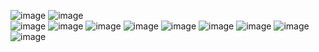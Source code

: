 ![image](https://64.media.tumblr.com/1587eacd464bbbca47925926be0ac424/3671a26edef10d5d-8d/s250x400/5502f625c2dfea1d5848536c1009f908208d16af.gifv)                                                                        ![image](https://img1.picmix.com/output/stamp/normal/4/5/4/0/2620454_ef809.gif)             
![image](https://wilardo.crd.co/assets/images/gallery13/32659efd.gif?v=d19c95ca) ![image](https://64.media.tumblr.com/9245a15dad34f3b6bd5179908407ec73/e16d9c3fd8438e13-af/s100x200/ccf910778204ed13b524dc4db741a009fb08e47c.jpg) ![image](https://images-wixmp-ed30a86b8c4ca887773594c2.wixmp.com/f/70b26643-03b0-4d12-a27e-70d9c53c88c5/d7ppjz9-5e2b3fb2-56ad-406f-b972-32665de2a768.jpg/v1/fill/w_99,h_56,q_75,strp/noiz_stamp_by_colhan3000_d7ppjz9-fullview.jpg?token=eyJ0eXAiOiJKV1QiLCJhbGciOiJIUzI1NiJ9.eyJzdWIiOiJ1cm46YXBwOjdlMGQxODg5ODIyNjQzNzNhNWYwZDQxNWVhMGQyNmUwIiwiaXNzIjoidXJuOmFwcDo3ZTBkMTg4OTgyMjY0MzczYTVmMGQ0MTVlYTBkMjZlMCIsIm9iaiI6W1t7ImhlaWdodCI6Ijw9NTYiLCJwYXRoIjoiXC9mXC83MGIyNjY0My0wM2IwLTRkMTItYTI3ZS03MGQ5YzUzYzg4YzVcL2Q3cHBqejktNWUyYjNmYjItNTZhZC00MDZmLWI5NzItMzI2NjVkZTJhNzY4LmpwZyIsIndpZHRoIjoiPD05OSJ9XV0sImF1ZCI6WyJ1cm46c2VydmljZTppbWFnZS5vcGVyYXRpb25zIl19.P_Gl5pbLlr25aUA-abbGXahMos70oBYtNbg6kjDbciQ) ![image](https://images-wixmp-ed30a86b8c4ca887773594c2.wixmp.com/f/37187960-e9e5-4042-a034-d37b9cb5be9c/diusim9-a7d41601-66d1-4687-bc60-cd6b0cf09139.png?token=eyJ0eXAiOiJKV1QiLCJhbGciOiJIUzI1NiJ9.eyJzdWIiOiJ1cm46YXBwOjdlMGQxODg5ODIyNjQzNzNhNWYwZDQxNWVhMGQyNmUwIiwiaXNzIjoidXJuOmFwcDo3ZTBkMTg4OTgyMjY0MzczYTVmMGQ0MTVlYTBkMjZlMCIsIm9iaiI6W1t7InBhdGgiOiJcL2ZcLzM3MTg3OTYwLWU5ZTUtNDA0Mi1hMDM0LWQzN2I5Y2I1YmU5Y1wvZGl1c2ltOS1hN2Q0MTYwMS02NmQxLTQ2ODctYmM2MC1jZDZiMGNmMDkxMzkucG5nIn1dXSwiYXVkIjpbInVybjpzZXJ2aWNlOmZpbGUuZG93bmxvYWQiXX0.AxCB5EEyU2PGh4AG8uU0tLadxyHrAhiTsFx2phjqUVI) ![image](https://images-wixmp-ed30a86b8c4ca887773594c2.wixmp.com/f/a05ab71b-2429-4c71-b3f2-74abd1ef5d31/dh6h56u-0cfb4fb2-e97b-4273-add8-dc20ed5cf4f8.gif?token=eyJ0eXAiOiJKV1QiLCJhbGciOiJIUzI1NiJ9.eyJzdWIiOiJ1cm46YXBwOjdlMGQxODg5ODIyNjQzNzNhNWYwZDQxNWVhMGQyNmUwIiwiaXNzIjoidXJuOmFwcDo3ZTBkMTg4OTgyMjY0MzczYTVmMGQ0MTVlYTBkMjZlMCIsIm9iaiI6W1t7InBhdGgiOiJcL2ZcL2EwNWFiNzFiLTI0MjktNGM3MS1iM2YyLTc0YWJkMWVmNWQzMVwvZGg2aDU2dS0wY2ZiNGZiMi1lOTdiLTQyNzMtYWRkOC1kYzIwZWQ1Y2Y0ZjguZ2lmIn1dXSwiYXVkIjpbInVybjpzZXJ2aWNlOmZpbGUuZG93bmxvYWQiXX0.-VY_fQ91kH03zrUx96VpNAIDBmiPR4dW9Yg4uq5YsGw)    ![image](https://64.media.tumblr.com/120b812cbd7120b9a3099257b5e80324/7f879fb7a6e85ba3-e3/s100x200/d44eba377737dbf1eaeefd89c61a57cbc57ce009.gifv) ![image](https://64.media.tumblr.com/3f738ecebd553033341ac6f2e1b65e4e/509dca664f2eb5e4-af/s100x200/ee7b528fb275dd6a9a210ec35cd024d48006b08f.pnj) ![image](https://64.media.tumblr.com/f07f002e4b78eae17b20472a609b18d6/7e49b5dbeac6bdbd-aa/s100x200/cca94de628417b997602a075dd8136e22c3f9b50.pnj)
                                                 ![image](https://i.pinimg.com/236x/6d/8b/3a/6d8b3ae76d4de740ecd1175aff96f9ee.jpg)     
